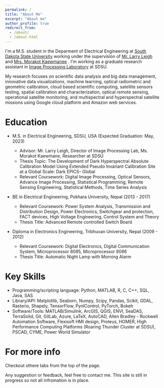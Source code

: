 ```yaml
---
permalink: /
title: "About Me"
excerpt: "About me"
author_profile: true
redirect_from: 
  - /about/
  - /about.html
---
```


I'm a M.S. student in the Deparment of Electrical Engineering at [South Dakota State University](https://www.sdstate.edu/) working under the supervision of [Mr. Larry Leigh](https://www.sdstate.edu/directory/larry-leigh) and [Mrs. Morakot Kaewmanee](https://www.sdstate.edu/directory/morakot-kaewmanee) . I'm working as a  graduate research assistant in [Image Processing Laboratory](https://www.sdstate.edu/electrical-engineering-and-computer-science/image-processing-lab) at SDSU. 

My research focuses on scientific data analysis and big data management, innovative data visualizations, machine learning, optical radiometric and geometric calibration, cloud based scientific computing, satellite sensors testing, spatial calibration and characterization, optical remote sensing, operational satellite monitoring, and multispectral and hyperspectral satellite missions using Google cloud platform and Amazon web services.


Education
======
* M.S. in Electrical Engineering, SDSU, USA (Expected Graduation: May, 2023)
  * Advisor: Mr. Larry Leigh, Director of Image Processing Lab, Ms. Morakot Kaewmane, Researcher at SDSU
  * Thesis Topic: The Development of Dark Hyperspectral Absolute Calibration Model Using Extended Pseudo Invariant Calibration Site at a Global Scale: Dark EPICS-                       Global
  * Relevant Coursework: Digital Image Processing, Optical Sensors, Advance Image Processing, Statistical Programming, Remote Sensing Engineering, Statistical Methods,                          Time Series Analysis

* BE in Electrical Engineering, Pokhara University, Nepal (2013 - 2017)
  * Relevant Coursework: Power System Analysis, Transmission and Distribution Design, Power Electronics, Switchgear and protection, FACT devices, High Voltage                                  Engineering, Control System and Theory
  * Thesis Title: Advanced Remote controlled Switch Board
  
* Diploma in Electronics Engineering, Tribhuvan University, Nepal (2009 - 2012)
  * Relevant Coursework: Digital Electronics, Digital Communication System, Microprocessor 8085, Microprocessor 8086
  * Thesis Title: Automatic Night Lamp with Morning Alarm 
  
Key Skills
======
* Programming/scripting language: Python, MATLAB, R, C, C++, SQL, Java, SAS
* Library/API: Matplotlib, Seaborn, Numpy, Scipy, Pandas, Scikit, GDAL, Rasterio, Shapely, TensorFlow, PynlControl, PyTorch, Bokeh
* Software/Tools: MATLAB/Simulink, ArcGIS, QGIS, ENVI, SeaDAS, TerraSolid, Git, GitLab, Azure, LaTeX, AutoCAD, Allen Bradley - Rockwell Automation Software, Flexisoft HMI design, Proteus, HOMER, High Performance  Computing Platforms (Roaring Thunder Cluster at SDSU), PSCAD, CYME, Power World Simulator



For more info
======
Checkout othere tabs from the top of the page. 

Any suggestion or feedback, feel free to contact me. This site is still in progress so not all infromation is in place.



